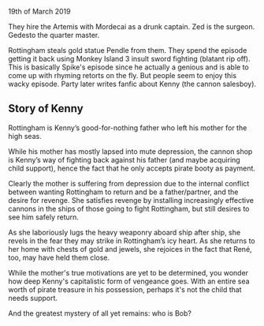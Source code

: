 19th of March 2019

They hire the Artemis with Mordecai as a drunk captain. Zed is the surgeon. Gedesto the quarter master.

Rottingham steals gold statue Pendle from them. They spend the episode getting it back using Monkey Island 3 insult sword fighting (blatant rip off).
This is basically Spike's episode since he actually a genious and is able to come up with rhyming retorts on the fly.
But people seem to enjoy this wacky episode. Party later writes fanfic about Kenny (the cannon salesboy).

## Story of Kenny
Rottingham is Kenny’s good-for-nothing father who left his mother for the high seas.

While his mother has mostly lapsed into mute depression, the cannon shop is Kenny’s way of fighting back against his father (and maybe acquiring child support), hence the fact that he only accepts pirate booty as payment.

Clearly the mother is suffering from depression due to the internal conflict between wanting Rottingham to return and be a father/partner, and the desire for revenge. She satisfies revenge by installing increasingly effective cannons in the ships of those going to fight Rottingham, but still desires to see him safely return.

As she laboriously lugs the heavy weaponry aboard ship after ship, she revels in the fear they may strike in Rottingham’s icy heart.  As she returns to her home with chests of gold and jewels, she rejoices in the fact that René, too, may have held them close.

While the mother's true motivations are yet to be determined, you wonder how deep Kenny's capitalistic form of vengeance goes. With an entire sea worth of pirate treasure in his possession, perhaps it's not the child that needs support.

And the greatest mystery of all yet remains: who is Bob?